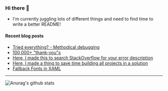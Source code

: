 ### Hi there 👋

- I'm currently juggling lots of different things and need to find time to write a better README!

<!--
**mrlacey/mrlacey** is a ✨ _special_ ✨ repository because its `README.md` (this file) appears on your GitHub profile.

Here are some ideas to get you started:

- 🔭 I’m currently working on ...
- 🌱 I’m currently learning ...
- 👯 I’m looking to collaborate on ...
- 🤔 I’m looking for help with ...
- 💬 Ask me about ...
- 📫 How to reach me: ...
- 😄 Pronouns: ...
- ⚡ Fun fact: ...
-->

#### Recent blog posts
<!-- BLOG-POST-LIST:START -->
- [Tried everything? - Methodical debugging](http://feedproxy.google.com/~r/MattLacey/~3/oSMxoCtVacM/tried-everything-methodical-debugging.html)
- [100,000+ "thank-you"s](http://feedproxy.google.com/~r/MattLacey/~3/DZk47PrqsJE/100000-thank-yous.html)
- [Here, I made this to search StackOverflow for your error description](http://feedproxy.google.com/~r/MattLacey/~3/TZi1uqqve6E/here-i-made-this-to-search.html)
- [Here, I made a thing to save time building all projects in a solution](http://feedproxy.google.com/~r/MattLacey/~3/wGWfJMSMliQ/here-i-made-thing-to-save-time-building.html)
- [Fallback Fonts in XAML](http://feedproxy.google.com/~r/MattLacey/~3/jbpzeQG2c3I/fallback-fonts-in-xaml.html)
<!-- BLOG-POST-LIST:END -->

---

![Anurag's github stats](https://github-readme-stats.vercel.app/api?username=mrlacey&count_private=true&show_icons=true)
